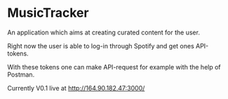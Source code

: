 # MusicTracker
An application which aims at creating curated content for the user.

Right now the user is able to log-in through Spotify and get ones API-tokens. 

With these tokens one can make API-request for example with the help of Postman.

Currently V0.1 live at http://164.90.182.47:3000/

